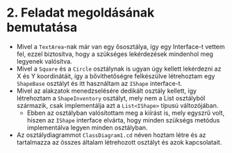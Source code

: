 # 2. Feladat megoldásának bemutatása

- Mivel a `TextArea`-nak már van egy ősosztálya, így egy Interface-t vettem fel, ezzel biztosítva, hogy a szükséges lekérdezések mindenhol meg legyenek valósítva.
- Mivel a `Square` és a `Circle` osztálynak is ugyan úgy kellett lekérdezni az X és Y koordinátáit, így a bővíthetőségre felkészülve létrehoztam egy `ShapeBase` osztályt és itt használtam az `IShape` interface-t.
- Mivel az alakzatok menedzselésére dedikált osztály kellett, így létrehoztam a `ShapeInventory` osztályt, mely nem a List osztályból származik, csak implementálja azt a `List<IShape>` típusú változójában.
  - Ebben az osztályban valósítottam meg a kiírást is, mely egyszrű volt, hiszen az `IShape` interface elvárta, hogy minden szükségs metódus implementálva legyen minden osztályban.
- Az osztálydiagrammot `ClassDiagram1.cd` néven hoztam létre és az tartalmazza az összes általam létrehozott osztályt és azok kapcsolatait.
